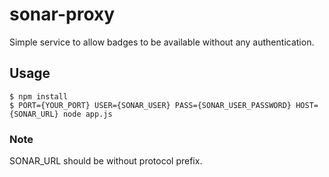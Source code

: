 # sonar-proxy
Simple service to allow badges to be available without any authentication.

## Usage
<pre><code>$ npm install
$ PORT={YOUR_PORT} USER={SONAR_USER} PASS={SONAR_USER_PASSWORD} HOST={SONAR_URL} node app.js 
</code></pre>

### Note
<p>SONAR_URL should be without protocol prefix.</p>
